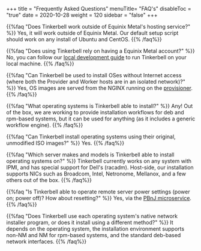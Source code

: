 +++
title = "Frequently Asked Questions"
menuTitle= "FAQ's"
disableToc = "true"
date = 2020-10-28
weight = 120
sidebar = "false"
+++

{{%faq "Does Tinkerbell work outside of Equinix Metal's hosting service?" %}}
Yes, it will work outside of Equinix Metal. Our default setup script should work on any install of Ubuntu and CentOS.
{{% /faq%}}

{{%faq "Does using Tinkerbell rely on having a Equinix Metal account?" %}}
No, you can follow our [local development guide](https://docs.tinkerbell.org/setup/local-vagrant/) to run Tinkerbell on your local machine.
{{% /faq%}}

{{%faq "Can Tinkerbell be used to install OSes without Internet access (where both the Provider and Worker hosts are in an isolated network)?" %}}
Yes, OS images are served from the NGINX running on the [provisioner](https://docs.tinkerbell.org/architecture/).
{{% /faq%}}

{{%faq "What operating systems is Tinkerbell able to install?" %}}
Any! Out of the box, we are working to provide installation workflows for deb and rpm-based systems, but it can be used for anything (as it includes a generic workflow engine).
{{% /faq%}}

{{%faq "Can Tinkerbell install operating systems using their original, unmodified ISO images?" %}}
Yes.
{{% /faq%}}

{{%faq "Which server makes and models is Tinkerbell able to install operating systems on?" %}}
Tinkerbell currently works on any system with IPMI, and has special support for Dell's (racadm). Host-side, our installation supports NICs such as Broadcom, Intel, Netronome, Mellanox, and a few others out of the box.
{{% /faq%}}

{{%faq "Is Tinkerbell able to operate remote server power settings (power on; power off)? How about resetting?" %}}
Yes, via the [PBnJ microservice](https://docs.tinkerbell.org/#whats-powering-tinkerbell).
{{% /faq%}}

{{%faq "Does Tinkerbell use each operating system's native network installer program, or does it install using a different method?" %}}
It depends on the operating system, the installation environment supports non-NM and NM for rpm-based systems, and the standard deb-based network interfaces.
{{% /faq%}}
